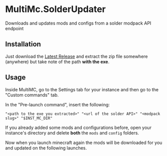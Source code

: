 # MultiMc.SolderUpdater
Downloads and updates mods and configs from a solder modpack API endpoint

## Installation
Just download the [Latest Release](https://github.com/GGG-KILLER/MultiMc.SolderUpdater/releases/latest) and extract the zip file somewhere (anywhere) but take note of the path **with the exe**.

## Usage
Inside MultiMC, go to the Settings tab for your instance and then go to the "Custom commands" tab.

In the "Pre-launch command", insert the following:
```
"<path to the exe you extracted>" "<url of the solder API>" "<modpack slug>" "$INST_MC_DIR"
```

If you already added some mods and configurations before, open your instance's directory and delete **both** the `mods` and `config` folders.

Now when you launch minecraft again the mods will be downloaded for you and updated on the following launches.
